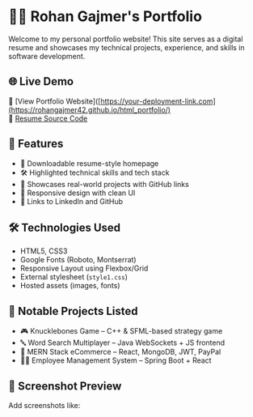 # 🧑‍💻 Rohan Gajmer's Portfolio

Welcome to my personal portfolio website! This site serves as a digital resume and showcases my technical projects, experience, and skills in software development.

## 🌐 Live Demo

🔗 [View Portfolio Website]([https://your-deployment-link.com](https://rohangajmer42.github.io/html_portfolio/)  
📁 [Resume Source Code](Resume_Rohan.html)

## 🚀 Features

- 📄 Downloadable resume-style homepage
- 🛠️ Highlighted technical skills and tech stack
- 💼 Showcases real-world projects with GitHub links
- 🎯 Responsive design with clean UI
- 🔗 Links to LinkedIn and GitHub

## 🛠️ Technologies Used

- HTML5, CSS3
- Google Fonts (Roboto, Montserrat)
- Responsive Layout using Flexbox/Grid
- External stylesheet (`style1.css`)
- Hosted assets (images, fonts)

## 📂 Notable Projects Listed

- 🎮 Knucklebones Game – C++ & SFML-based strategy game
- 🔤 Word Search Multiplayer – Java WebSockets + JS frontend
- 💎 MERN Stack eCommerce – React, MongoDB, JWT, PayPal
- 👨‍💼 Employee Management System – Spring Boot + React

## 📸 Screenshot Preview

Add screenshots like:
